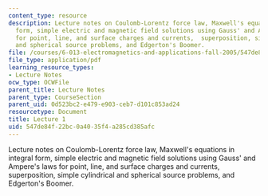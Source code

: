 ```yaml
---
content_type: resource
description: Lecture notes on Coulomb-Lorentz force law, Maxwell's equations in integral
  form, simple electric and magnetic field solutions using Gauss' and Ampere's laws
  for point, line, and surface charges and currents,  superposition, simple cylindrical
  and spherical source problems, and Edgerton's Boomer.
file: /courses/6-013-electromagnetics-and-applications-fall-2005/547de84f22bc0a4035f4a285cd385afc_lec1.pdf
file_type: application/pdf
learning_resource_types:
- Lecture Notes
ocw_type: OCWFile
parent_title: Lecture Notes
parent_type: CourseSection
parent_uid: 0d523bc2-e479-e903-ceb7-d101c853ad24
resourcetype: Document
title: Lecture 1
uid: 547de84f-22bc-0a40-35f4-a285cd385afc
---
```

Lecture notes on Coulomb-Lorentz force law, Maxwell's equations in integral form, simple electric and magnetic field solutions using Gauss' and Ampere's laws for point, line, and surface charges and currents,  superposition, simple cylindrical and spherical source problems, and Edgerton's Boomer.

